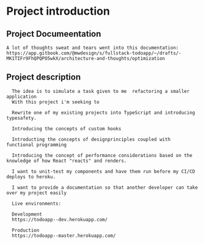 # Project introduction

## Project Documeentation

	A lot of thoughts sweat and tears went into this documentation:
	https://app.gitbook.com/@mwdesign/s/fullstack-todoapp/~/drafts/-MK1TIFr9FhQPQPO5wkX/architecture-and-thoughts/optimization

## Project description
      The idea is to simulate a task given to me  refactoring a smaller application
      With this project i'm seeking to

      Rewrite one of my existing projects into TypeScript and introducing typesafety.

      Introducing the concepts of custom hooks

      Introducting the concepts of designprinciples coupled with functional programming

      Introducing the concept of performance considerations based on the knowledge of how React "reacts" and renders.

      I want to unit-test my components and have them run before my CI/CD deploys to heroku.

      I want to provide a documentation so that another developer can take over my project easily

      Live environments:

      Development
      https://todoapp--dev.herokuapp.com/

      Production
      https://todoapp--master.herokuapp.com/
